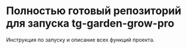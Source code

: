 # Полностью готовый репозиторий для запуска tg-garden-grow-pro

Инструкция по запуску и описание всех функций проекта.
